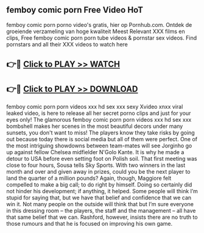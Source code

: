 ## femboy comic porn Free Video HoT 

femboy comic porn porno video's gratis, hier op Pornhub.com. Ontdek de groeiende verzameling van hoge kwaliteit Meest Relevant XXX films en clips,
Free femboy comic porn porn tube videos & pornstar sex videos. Find pornstars and all their XXX videos to watch here


## 👉🔴 [Click to PLAY >> WATCH](http://us.freeplayer.one?title=femboy_comic_porn&ref=16D)

## 👉🔴 [Click to PLAY >> DOWNLOAD](http://us.freeplayer.one?title=femboy_comic_porn&ref=16D)


femboy comic porn porn videos xxx hd sex xxx sexy Xvideo xnxx viral leaked video, is here to release all her secret porno clips and just for your eyes only! The glamorous femboy comic porn porn videos xxx hd sex xxx bombshell makes her scenes in the most beautiful decors under many sunsets, you don't want to miss! The players know they take risks by going out because today there is social media but all of them were perfect. One of the most intriguing showdowns between team-mates will see Jorginho go up against fellow Chelsea midfielder N'Golo Kante. It is why he made a detour to USA before even setting foot on Polish soil. That first meeting was close to four hours, Sousa tells Sky Sports. With two winners in the last month and over and given away in prizes, could you be the next player to land the quarter of a million pounds? Again, though, Maggiore felt compelled to make a big call; to do right by himself. Doing so certainly did not hinder his development; if anything, it helped. Some people will think I’m stupid for saying that, but we have that belief and confidence that we can win it. Not many people on the outside will think that but I’m sure everyone in this dressing room – the players, the staff and the management – all have that same belief that we can. Rashford, however, insists there are no truth to those rumours and that he is focused on improving his own game.